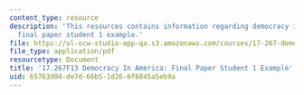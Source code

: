 ```yaml
---
content_type: resource
description: 'This resources contains information regarding democracy in america:
  final paper student 1 example.'
file: https://ol-ocw-studio-app-qa.s3.amazonaws.com/courses/17-267-democracy-in-america-fall-2013/65763d04de7d66b51d266f6845a5eb9a_MIT17_267F13Stu1Final.pdf
file_type: application/pdf
resourcetype: Document
title: '17.267F13 Democracy In America: Final Paper Student 1 Example'
uid: 65763d04-de7d-66b5-1d26-6f6845a5eb9a
---
```

